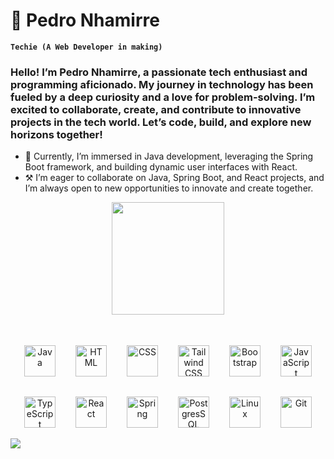 # 🍁 Pedro Nhamirre
<!--
![image](github-header-image.png)
-->
**`Techie (A Web Developer in making)`**

### Hello! I’m Pedro Nhamirre, a passionate tech enthusiast and programming aficionado. My journey in technology has been fueled by a deep curiosity and a love for problem-solving. I’m excited to collaborate, create, and contribute to innovative projects in the tech world. Let’s code, build, and explore new horizons together!

- 🌱 Currently, I’m immersed in Java development, leveraging the Spring Boot framework, and building dynamic user interfaces with React.
- ⚒️ I’m eager to collaborate on Java, Spring Boot, and React projects, and I’m always open to new opportunities to innovate and create together.

<div align="center">
  <a href="https://github.com/PedroNhamirre">
  <!--  <img height="180em" src="https://github-readme-stats.vercel.app/api?username=PedroNhamirre&show_icons=true&theme=dark"/> -->
    <img height="180em" src="https://github-readme-stats.vercel.app/api/top-langs/?username=PedroNhamirre&layout=compact&langs_count=6&theme=catppuccin_latte"/>
  <a/>
</div>

<br/>
    
<div align="center" style="display: flex; gap: 2rem; flex-wrap: wrap; justify-content: center; margin-top: 2rem;">

  <img align="center" alt="Java" width="50px" src="https://cdn.jsdelivr.net/gh/devicons/devicon/icons/java/java-original.svg"/>
  <img align="center" alt="HTML" width="50px" src="https://cdn.jsdelivr.net/gh/devicons/devicon/icons/html5/html5-plain.svg" />
  <img align="center" alt="CSS" width="50px" src="https://cdn.jsdelivr.net/gh/devicons/devicon/icons/css3/css3-plain.svg" />
  <img align="center" alt="Tailwind CSS" width="50px" src="https://cdn.jsdelivr.net/gh/devicons/devicon@latest/icons/tailwindcss/tailwindcss-original.svg" />
  <img align="center" alt="Bootstrap" width="50px"  src="https://cdn.jsdelivr.net/gh/devicons/devicon@latest/icons/bootstrap/bootstrap-original.svg" />
  <img align="center" alt="JavaScript" width="50px" src="https://cdn.jsdelivr.net/gh/devicons/devicon/icons/javascript/javascript-plain.svg" />
  <img align="center" alt="TypeScript" width="50px" src="https://cdn.jsdelivr.net/gh/devicons/devicon/icons/typescript/typescript-plain.svg" />

  <img align="center" alt="React" width="50px" src="https://cdn.jsdelivr.net/gh/devicons/devicon/icons/react/react-original.svg" />
  <img align="center" alt="Spring" width="50px" src="https://cdn.jsdelivr.net/gh/devicons/devicon/icons/spring/spring-original.svg" />
  <img align="center" alt="PostgresSQL" width="50px"  src="https://cdn.jsdelivr.net/gh/devicons/devicon@latest/icons/postgresql/postgresql-original.svg" />

  <img align="center" alt="Linux" width="50px" src="https://cdn.jsdelivr.net/gh/devicons/devicon/icons/linux/linux-original.svg" />
  <img align="center" alt="Git" width="50px" src="https://cdn.jsdelivr.net/gh/devicons/devicon/icons/git/git-original.svg" />

  <!--
    <img align="center" alt="NodeJS" width="90px" src="https://cdn.jsdelivr.net/gh/devicons/devicon@latest/icons/nodejs/nodejs-plain-wordmark.svg" />
    <img align="center" alt="GitHub" width="50px" src="https://cdn.jsdelivr.net/gh/devicons/devicon/icons/github/github-original.svg" />
    <img align="center" alt="Laravel" width="100px" src="https://cdn.jsdelivr.net/gh/devicons/devicon@latest/icons/laravel/laravel-original-wordmark.svg" />
    <img align="center" alt="PHP" width="90px" src="https://cdn.jsdelivr.net/gh/devicons/devicon@latest/icons/php/php-original.svg" />
    <img align="center" alt="MongoDB" width="50px"  src="https://cdn.jsdelivr.net/gh/devicons/devicon@latest/icons/mongodb/mongodb-plain-wordmark.svg" />
    <img align="center" alt="Golang" width="90px" src="https://cdn.jsdelivr.net/gh/devicons/devicon@latest/icons/go/go-original-wordmark.svg" />
    <img align="center" alt="Python" width="50px" src="https://cdn.jsdelivr.net/gh/devicons/devicon/icons/python/python-plain.svg" />
    <img align="center" alt="Bash" width="30px" width="30px" src="https://cdn.jsdelivr.net/gh/devicons/devicon/icons/bash/bash-original.svg" />
    <img align="center" alt="Angular" width="50px" src="https://cdn.jsdelivr.net/gh/devicons/devicon/icons/angularjs/angularjs-plain.svg" />
    <img align="center" alt="C++" width="30px" width="30px" src="https://cdn.jsdelivr.net/gh/devicons/devicon/icons/cplusplus/cplusplus-line.svg" />
  -->

</div>
<br/>

<div>
  <a href="https://github.com/anuraghazra/github-readme-stats" target="_blank" >
    <img src="https://github-readme-stats.vercel.app/api/pin/?username=anuraghazra&repo=github-readme-stats"/>
  </a>
</div>


<!--
<div align="center">
   <a href="https://github.com/PedroNhamirre">
    <img src="https://github-readme-streak-stats.herokuapp.com?user=PedroNhamirre&show_icons=true&theme=dark"/>
  </a>
</div>
<div align="center">
  <a href="https://github.com/PedroNhamirre">
    <img height="180em" src="https://github-profile-trophy.vercel.app/?username=PedroNhamirre&show_icons=true&theme=dark"/>
  </a>
</div>
---
### 🤳 Connect with me :
<div align="center">
  <a href="https://instagram.com/" target="_blank">
    <img src="https://img.shields.io/badge/-Instagram-%23E4405F?style=for-the-badge&logo=instagram&logoColor=white" target="_blank">
  </a>
 <a href="https://www.facebook.com/" target="_blank">
   <img src="https://img.shields.io/badge/Facebook-1877F2?style=for-the-badge&logo=facebook&logoColor=white" target="_blank">
 </a>
  <a href = "mailto:pedrooliv62@gmail.com">
    <img src="https://img.shields.io/badge/-Gmail-%23333?style=for-the-badge&logo=gmail&logoColor=white" target="_blank">
  </a>
  <a href="https://www.linkedin.com/in/" target="_blank">
    <img src="https://img.shields.io/badge/-LinkedIn-%230077B5?style=for-the-badge&logo=linkedin&logoColor=white" target="_blank">
  </a>
</div>
-->
